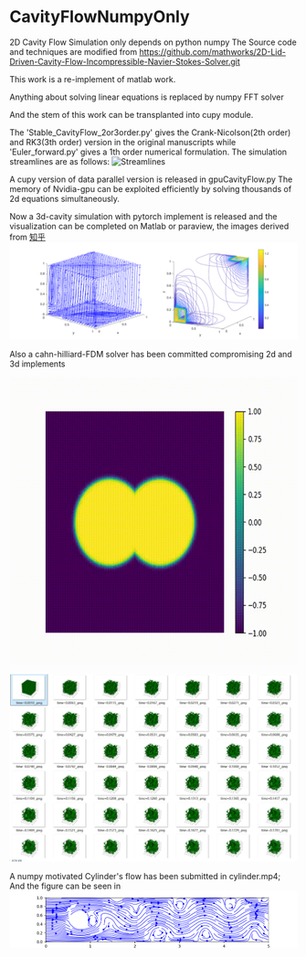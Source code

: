 # CavityFlowNumpyOnly
2D Cavity Flow Simulation only depends on python numpy
The Source code and techniques are modified from 
https://github.com/mathworks/2D-Lid-Driven-Cavity-Flow-Incompressible-Navier-Stokes-Solver.git  

This work is a re-implement of matlab work.  

Anything about solving linear equations is replaced by numpy FFT solver  

And the stem of this work can be transplanted into cupy module.  

The 'Stable_CavityFlow_2or3order.py' gives the Crank-Nicolson(2th order) and RK3(3th order)
version in the original manuscripts while 'Euler_forward.py' gives a 1th order
numerical formulation.
The simulation streamlines are as follows:
![Streamlines](v2-dd18b58d2cf151602249ce0cc2560875_r.png)

A cupy version of data parallel version is released in gpuCavityFlow.py
The memory of Nvidia-gpu can be exploited efficiently by solving thousands 
of 2d equations simultaneously.

Now a 3d-cavity simulation with pytorch implement is released and 
the visualization can be completed on Matlab or paraview, the images
derived from [知乎](https://zhuanlan.zhihu.com/p/852110231)
![cavity3d](v2-b106ce92bd10fc6b07c5a6a6e41b46d3_r.png)

Also a cahn-hilliard-FDM solver has been committed 
compromising 2d and 3d implements

![cahn-hilliard-2d](bubble_merge.gif)

![cahn-hilliard-3d](cahn_hilliard_3d.jpg)

A numpy motivated Cylinder's flow has been submitted in cylinder.mp4;
And the figure can be seen in ![cylinder](79.png)
